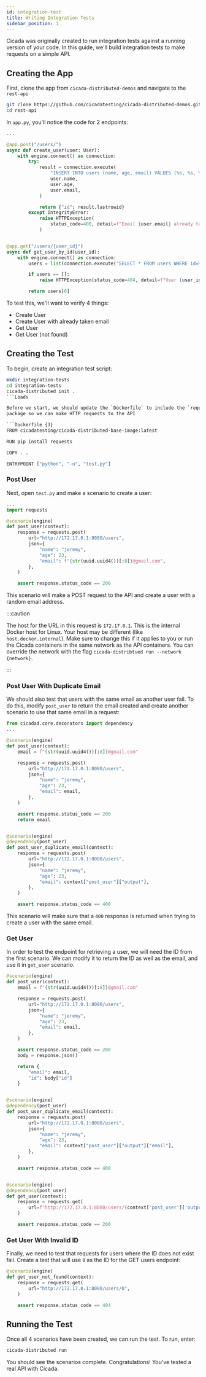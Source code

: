 ```yaml
---
id: integration-test
title: Writing Integration Tests
sidebar_position: 1
---
```


Cicada was originally created to run integration tests against a running version
of your code. In this guide, we'll build integration tests to make requests on
a simple API.

## Creating the App

First, clone the app from `cicada-distributed-demos` and navigate to the `rest-api`

```bash
git clone https://github.com/cicadatesting/cicada-distributed-demos.git
cd rest-api
```

<!-- FEATURE: may be useful to have a deployed version of the sample app -->

In `app.py`, you'll notice the code for 2 endpoints:

```python
...

@app.post("/users/")
async def create_user(user: User):
    with engine.connect() as connection:
        try:
            result = connection.execute(
                "INSERT INTO users (name, age, email) VALUES (%s, %s, %s)",
                user.name,
                user.age,
                user.email,
            )

            return {"id": result.lastrowid}
        except IntegrityError:
            raise HTTPException(
                status_code=400, detail=f"Email {user.email} already taken"
            )


@app.get("/users/{user_id}")
async def get_user_by_id(user_id):
    with engine.connect() as connection:
        users = list(connection.execute("SELECT * FROM users WHERE id=%s", user_id))

        if users == []:
            raise HTTPException(status_code=404, detail=f"User {user_id} not found")

        return users[0]
```

To test this, we'll want to verify 4 things:

- Create User
- Create User with already taken email
- Get User
- Get User (not found)

## Creating the Test

To begin, create an integration test script:

````bash
mkdir integration-tests
cd integration-tests
cicada-distributed init .
```Loads

Before we start, we should update the `Dockerfile` to include the `requests`
package so we can make HTTP requests to the API

```Dockerfile {3}
FROM cicadatesting/cicada-distributed-base-image:latest

RUN pip install requests

COPY . .

ENTRYPOINT ["python", "-u", "test.py"]
````

### Post User

Next, open `test.py` and make a scenario to create a user:

```python
...
import requests

@scenario(engine)
def post_user(context):
    response = requests.post(
        url="http://172.17.0.1:8080/users",
        json={
            "name": "jeremy",
            "age": 23,
            "email": f"{str(uuid.uuid4())[:8]}@gmail.com",
        },
    )

    assert response.status_code == 200
```

This scenario will make a POST request to the API and create a user with a
random email address.

:::caution

The host for the URL in this request is `172.17.0.1`. This is the internal
Docker host for Linux. Your host may be different (like `host.docker.internal`).
Make sure to change this if it applies to you or run the Cicada containers in
the same network as the API containers. You can override the network with
the flag `cicada-distribtued run --network {network}`.

:::

### Post User With Duplicate Email

We should also test that users with the same email as another user fail. To do
this, modify `post_user` to return the email created and create another scenario
to use that same email in a request:

```python {6,13,21-33}
from cicadad.core.decorators import dependency
...

@scenario(engine)
def post_user(context):
    email = f"{str(uuid.uuid4())[:8]}@gmail.com"

    response = requests.post(
        url="http://172.17.0.1:8080/users",
        json={
            "name": "jeremy",
            "age": 23,
            "email": email,
        },
    )

    assert response.status_code == 200
    return email


@scenario(engine)
@dependency(post_user)
def post_user_duplicate_email(context):
    response = requests.post(
        url="http://172.17.0.1:8080/users",
        json={
            "name": "jeremy",
            "age": 23,
            "email": context["post_user"]["output"],
        },
    )

    assert response.status_code == 400
```

This scenario will make sure that a `400` response is returned when trying to
create a user with the same email.

### Get User

In order to test the endpoint for retrieving a user, we will need the ID from
the first scenario. We can modify it to return the ID as well as the email, and
use it in `get_user` scenario.

```python {15-20,31,42}
@scenario(engine)
def post_user(context):
    email = f"{str(uuid.uuid4())[:8]}@gmail.com"

    response = requests.post(
        url="http://172.17.0.1:8080/users",
        json={
            "name": "jeremy",
            "age": 23,
            "email": email,
        },
    )

    assert response.status_code == 200
    body = response.json()

    return {
        "email": email,
        "id": body["id"]
    }


@scenario(engine)
@dependency(post_user)
def post_user_duplicate_email(context):
    response = requests.post(
        url="http://172.17.0.1:8080/users",
        json={
            "name": "jeremy",
            "age": 23,
            "email": context["post_user"]["output"]["email"],
        },
    )

    assert response.status_code == 400


@scenario(engine)
@dependency(post_user)
def get_user(context):
    response = requests.get(
        url=f"http://172.17.0.1:8080/users/{context['post_user']['output']['id']}",
    )

    assert response.status_code == 200
```

### Get User With Invalid ID

Finally, we need to test that requests for users where the ID does not exist
fail. Create a test that will use `0` as the ID for the GET users endpoint:

```python
@scenario(engine)
def get_user_not_found(context):
    response = requests.get(
        url="http://172.17.0.1:8080/users/0",
    )

    assert response.status_code == 404
```

## Running the Test

Once all 4 scenarios have been created, we can run the test. To run, enter:

```bash
cicada-distributed run
```

You should see the scenarios complete. Congratulations! You've tested a real API
with Cicada.
